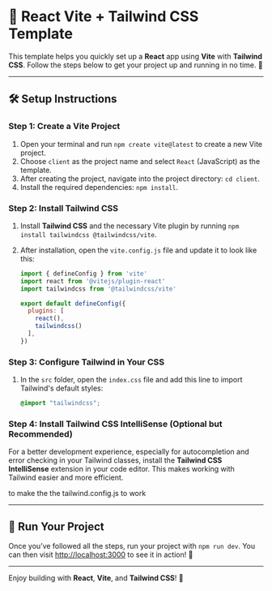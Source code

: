 # 🚀 React Vite + Tailwind CSS Template

This template helps you quickly set up a **React** app using **Vite** with **Tailwind CSS**. Follow the steps below to get your project up and running in no time. 🙌

---

## 🛠️ Setup Instructions

### Step 1: Create a Vite Project

1. Open your terminal and run `npm create vite@latest` to create a new Vite project.
2. Choose `client` as the project name and select `React` (JavaScript) as the template.
3. After creating the project, navigate into the project directory: `cd client`.
4. Install the required dependencies: `npm install`.

### Step 2: Install Tailwind CSS

1. Install **Tailwind CSS** and the necessary Vite plugin by running `npm install tailwindcss @tailwindcss/vite`.
2. After installation, open the `vite.config.js` file and update it to look like this:

    ```javascript
    import { defineConfig } from 'vite'
    import react from '@vitejs/plugin-react'
    import tailwindcss from '@tailwindcss/vite'

    export default defineConfig({
      plugins: [
        react(),
        tailwindcss()
      ],
    })
    ```

### Step 3: Configure Tailwind in Your CSS

1. In the `src` folder, open the `index.css` file and add this line to import Tailwind's default styles:

    ```css
    @import "tailwindcss";
    ```

### Step 4: Install Tailwind CSS IntelliSense (Optional but Recommended)

For a better development experience, especially for autocompletion and error checking in your Tailwind classes, install the **Tailwind CSS IntelliSense** extension in your code editor. This makes working with Tailwind easier and more efficient.

to make the the tailwind.config.js to work


---

## 🚀 Run Your Project

Once you’ve followed all the steps, run your project with `npm run dev`. You can then visit [http://localhost:3000](http://localhost:3000) to see it in action! 🎉

---

Enjoy building with **React**, **Vite**, and **Tailwind CSS**! 🚀


